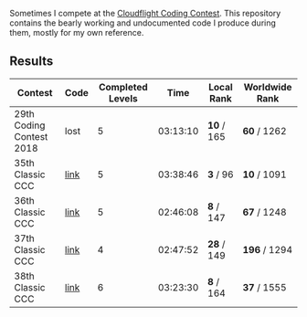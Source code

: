 Sometimes I compete at the [Cloudflight Coding Contest](https://register.codingcontest.org/).
This repository contains the bearly working and undocumented code I produce during them, mostly for my own reference.

## Results
|Contest|Code|Completed Levels|Time|Local Rank|Worldwide Rank|
|--|--|--|--|--|--|
|29th Coding Contest 2018| lost | 5 | 03:13:10 | **10** / 165 | **60** / 1262 |
| 35th Classic CCC | [link](35/src) | 5 | 03:38:46 | **3** / 96 | **10** / 1091 |
| 36th Classic CCC | [link](36/src) | 5 | 02:46:08 | **8** / 147 | **67** / 1248 |
| 37th Classic CCC | [link](37/src) | 4 | 02:47:52 | **28** / 149 | **196** / 1294 |
| 38th Classic CCC | [link](38/src) | 6 | 03:23:30 | **8** / 164 | **37** / 1555 |
